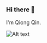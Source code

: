 ### Hi there 👋

I‘m Qiong Qin.

![Alt text](relative/image_6483441.JPG/to/img.jpg?raw=true "Title")
